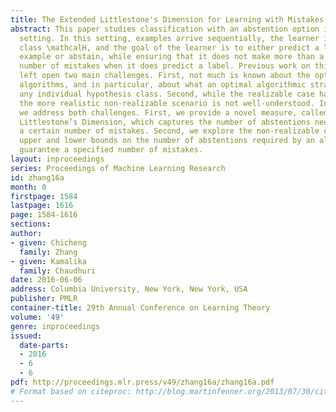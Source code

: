 ```yaml
---
title: The Extended Littlestone's Dimension for Learning with Mistakes and Abstentions
abstract: This paper studies classification with an abstention option in the online
  setting. In this setting, examples arrive sequentially, the learner is given a hypothesis
  class \mathcalH, and the goal of the learner is to either predict a label on each
  example or abstain, while ensuring that it does not make more than a pre-specified
  number of mistakes when it does predict a label. Previous work on this problem has
  left open two main challenges. First, not much is known about the optimality of
  algorithms, and in particular, about what an optimal algorithmic strategy is for
  any individual hypothesis class. Second, while the realizable case has been studied,
  the more realistic non-realizable scenario is not well-understood. In this paper,
  we address both challenges. First, we provide a novel measure, called the Extended
  Littlestone’s Dimension, which captures the number of abstentions needed to ensure
  a certain number of mistakes. Second, we explore the non-realizable case, and provide
  upper and lower bounds on the number of abstentions required by an algorithm to
  guarantee a specified number of mistakes.
layout: inproceedings
series: Proceedings of Machine Learning Research
id: zhang16a
month: 0
firstpage: 1584
lastpage: 1616
page: 1584-1616
sections: 
author:
- given: Chicheng
  family: Zhang
- given: Kamalika
  family: Chaudhuri
date: 2016-06-06
address: Columbia University, New York, New York, USA
publisher: PMLR
container-title: 29th Annual Conference on Learning Theory
volume: '49'
genre: inproceedings
issued:
  date-parts:
  - 2016
  - 6
  - 6
pdf: http://proceedings.mlr.press/v49/zhang16a/zhang16a.pdf
# Format based on citeproc: http://blog.martinfenner.org/2013/07/30/citeproc-yaml-for-bibliographies/
---
```

